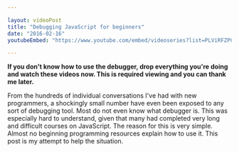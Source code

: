 ```yaml
---

layout: videoPost
title: "Debugging JavaScript for beginners"
date: "2016-02-16"
youtubeEmbed: "https://www.youtube.com/embed/videoseries?list=PLViRFZPCqDBfpIdhWxj3jqzvT5lCoU_B8"

---
```


<strong>If you don't know how to use the debugger, drop everything you're doing and watch these videos now. This is required 
viewing and you can thank me later.</strong>

From the hundreds of individual conversations I've had with new programmers, a shockingly small number have even been 
exposed to any sort of debugging tool. Most do not even know what debugger is. This was especially hard to understand, 
given that many had completed very long and difficult courses on JavaScript. The reason for this is very simple. Almost 
no beginning programming resources explain how to use it. This post is my attempt to help the situation.
